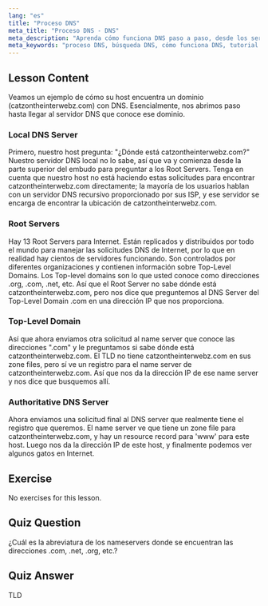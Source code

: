 ```yaml
---
lang: "es"
title: "Proceso DNS"
meta_title: "Proceso DNS - DNS"
meta_description: "Aprenda cómo funciona DNS paso a paso, desde los servidores raíz hasta el DNS autoritativo. Comprenda el proceso de búsqueda de DNS para usuarios principiantes e intermedios."
meta_keywords: "proceso DNS, búsqueda DNS, cómo funciona DNS, tutorial DNS, DNS para principiantes, DNS en Linux, TLD, servidores raíz"
---
```


## Lesson Content

Veamos un ejemplo de cómo su host encuentra un dominio (catzontheinterwebz.com) con DNS. Esencialmente, nos abrimos paso hasta llegar al servidor DNS que conoce ese dominio.

### Local DNS Server

Primero, nuestro host pregunta: "¿Dónde está catzontheinterwebz.com?" Nuestro servidor DNS local no lo sabe, así que va y comienza desde la parte superior del embudo para preguntar a los Root Servers. Tenga en cuenta que nuestro host no está haciendo estas solicitudes para encontrar catzontheinterwebz.com directamente; la mayoría de los usuarios hablan con un servidor DNS recursivo proporcionado por sus ISP, y ese servidor se encarga de encontrar la ubicación de catzontheinterwebz.com.

### Root Servers

Hay 13 Root Servers para Internet. Están replicados y distribuidos por todo el mundo para manejar las solicitudes DNS de Internet, por lo que en realidad hay cientos de servidores funcionando. Son controlados por diferentes organizaciones y contienen información sobre Top-Level Domains. Los Top-level domains son lo que usted conoce como direcciones .org, .com, .net, etc. Así que el Root Server no sabe dónde está catzontheinterwebz.com, pero nos dice que preguntemos al DNS Server del Top-Level Domain .com en una dirección IP que nos proporciona.

### Top-Level Domain

Así que ahora enviamos otra solicitud al name server que conoce las direcciones ".com" y le preguntamos si sabe dónde está catzontheinterwebz.com. El TLD no tiene catzontheinterwebz.com en sus zone files, pero sí ve un registro para el name server de catzontheinterwebz.com. Así que nos da la dirección IP de ese name server y nos dice que busquemos allí.

### Authoritative DNS Server

Ahora enviamos una solicitud final al DNS server que realmente tiene el registro que queremos. El name server ve que tiene un zone file para catzontheinterwebz.com, y hay un resource record para 'www' para este host. Luego nos da la dirección IP de este host, y finalmente podemos ver algunos gatos en Internet.

## Exercise

No exercises for this lesson.

## Quiz Question

¿Cuál es la abreviatura de los nameservers donde se encuentran las direcciones .com, .net, .org, etc.?

## Quiz Answer

TLD
